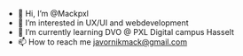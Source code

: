 - 👋 Hi, I’m @Mackpxl
- 👀 I’m interested in UX/UI and webdevelopment
- 🌱 I’m currently learning DVO @ PXL Digital campus Hasselt
- 📫 How to reach me javornikmack@gmail.com

<!---
Mackpxl/Mackpxl is a ✨ special ✨ repository because its `README.md` (this file) appears on your GitHub profile.
You can click the Preview link to take a look at your changes.
--->

